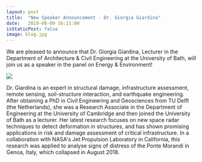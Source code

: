 ```yaml
---
layout: post
title:  "New Speaker Announcement - Dr. Giorgia Giardina"
date:   2019-08-09 16:11:00
isStaticPost: false
image: blog.jpg
---
```


We are pleased to announce that Dr. Giorgia Giardina, Lecturer in the Department of Architecture & Civil Engineering at the University of Bath, will join us as a speaker in the panel on Energy & Environment! 

![](../img/people/GiorgiaGiardinaSmall.jpeg)

Dr. Giardina is an expert in structural damage, infrastructure assessment, remote sensing, soil-structure interaction, and earthquake engineering. After obtaining a PhD in Civil Engineering and Geosciences from TU Delft (the Netherlands), she was a Research Associate in the Department of Engineering at the University of Cambridge and then joined the University of Bath as a lecturer. Her latest research focuses on new space radar techniques to detect deformation in structures, and has shown promising applications in risk and damage assessment of critical infrastructure. In a collaboration with NASA's Jet Propulsion Laboratory in California, this research was applied to analyse signs of distress of the Ponte Morandi in Genoa, Italy, which collapsed in August 2018.
